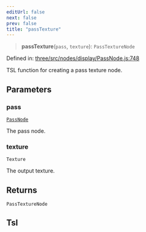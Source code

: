 ```yaml
---
editUrl: false
next: false
prev: false
title: "passTexture"
---
```


> **passTexture**(`pass`, `texture`): `PassTextureNode`

Defined in: [three/src/nodes/display/PassNode.js:748](https://github.com/DefinitelyMaybe/three-i18n/blob/fa57b79433d1c349ffb23a78727299c8d4190136/three/src/nodes/display/PassNode.js#L748)

TSL function for creating a pass texture node.

## Parameters

### pass

[`PassNode`](/reference/threewebgpu/classes/passnode/)

The pass node.

### texture

`Texture`

The output texture.

## Returns

`PassTextureNode`

## Tsl
